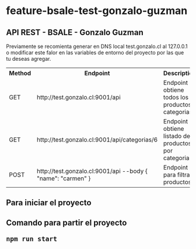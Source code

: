 # feature-bsale-test-gonzalo-guzman

<h2>API REST - BSALE - Gonzalo Guzman</h2>

<p>Previamente se recomienta generar en DNS local test.gonzalo.cl al 127.0.0.1 o modificar este falor en las variables de entorno del proyecto por las que tu deseas agregar.</p>

<table>
  <tr>
    <th>Method</th>
    <th>Endpoint</th>
    <th>Description</th>
  <tr>
    <td>GET</td>
    <td>http://test.gonzalo.cl:9001/api</td>
    <td>Endpoint obtiene todos los productos y categorias</td>
  </tr>
  <tr>
    <td>GET</td>
    <td>http://test.gonzalo.cl:9001/api/categorias/6</td>
    <td>Endpoint obtiene listado de productos por categoria</td>
  </tr>
  <tr>
    <td>POST</td>
    <td>http://test.gonzalo.cl:9001/api --body { "name": "carmen" }</td>
    <td>Endpoint para filtrar productos</td>
  </tr>
</table>

<h2>Para iniciar el proyecto<h2>

<p>Comando para partir el proyecto</p>
<code>npm run start</code>
